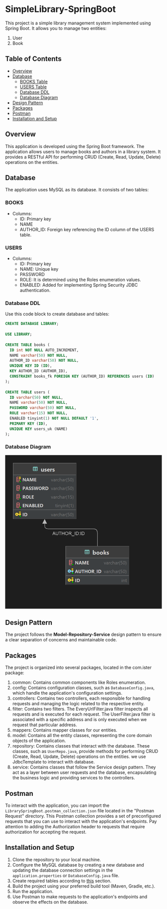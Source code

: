 # SimpleLibrary-SpringBoot
This project is a simple library management system implemented using Spring Boot. It allows you to manage two entities: 
1. User
2. Book

## Table of Contents

- [Overview](#overview)
- [Database](#database)
  - [BOOKS Table](#books)
  - [USERS Table](#users)
  - [Database DDL](#database-ddl)
  - [Database Diagram](#database-diagram)
- [Design Pattern](#design-pattern)
- [Packages](#packages)
- [Postman](#postman)
- [Installation and Setup](#installation-and-setup)

## Overview
This application is developed using the Spring Boot framework. The application allows users to manage books and authors in a library system. It provides a RESTful API for performing CRUD (Create, Read, Update, Delete) operations on the entities.

## Database
The application uses MySQL as its database. It consists of two tables:

### BOOKS
  - Columns:
    - ID: Primary key
    - NAME
    - AUTHOR_ID: Foreign key referencing the ID column of the USERS table.
### USERS
  - Columns:
    - ID: Primary key
    - NAME: Unique key
    - PASSWORD
    - ROLE: It is determined using the Roles enumeration values.
    - ENABLED: Added for implementing Spring Security JDBC authentication.<br>
    
### Database DDL
Use this code block to create database and tables:
```SQL
CREATE DATABASE LIBRARY;

USE LIBRARY;

CREATE TABLE books (
  ID int NOT NULL AUTO_INCREMENT,
  NAME varchar(50) NOT NULL,
  AUTHOR_ID varchar(50) NOT NULL,
  UNIQUE KEY ID (ID),
  KEY AUTHOR_ID (AUTHOR_ID),
  CONSTRAINT books_fk FOREIGN KEY (AUTHOR_ID) REFERENCES users (ID)
);

CREATE TABLE users (
  ID varchar(50) NOT NULL,
  NAME varchar(50) NOT NULL,
  PASSWORD varchar(50) NOT NULL,
  ROLE varchar(15) NOT NULL,
  ENABLED tinyint(1) NOT NULL DEFAULT '1',
  PRIMARY KEY (ID),
  UNIQUE KEY users_uk (NAME)
);


```
### Database Diagram
<p align="center">
  <img src="https://github.com/hva23/SimpleLibrary-SpringBoot/blob/master/images/simplelibrary-springboot-tables.png?raw=true" alt="Database Diagram">
</p>

## Design Pattern
The project follows the **Model-Repository-Service** design pattern to ensure a clear separation of concerns and maintainable code.

## Packages
The project is organized into several packages, located in the com.ister package:
1. common: Contains common components like Roles enumeration.
2. config: Contains configuration classes, such as ```DatabaseConfig.java```, which handle the application's configuration settings.
4. controllers: Contains two controllers, each responsible for handling requests and managing the logic related to the respective entity.
5. filter: Contains two filters. The EveryUrlFilter.java filter inspects all requests and is executed for each request. The UserFilter.java filter is associated with a specific address and is only executed when we request that particular address.
6. mappers: Contains mapper classes for our entities.
7. model: Contains all the entity classes, representing the core domain objects of the application.
8. repository: Contains classes that interact with the database. These classes, such as ```UserRepo.java```, provide methods for performing CRUD (Create, Read, Update, Delete) operations on the entities. we use JdbcTemplate to interact with database.
9. service: Contains classes that follow the Service design pattern. They act as a layer between user requests and the database, encapsulating the business logic and providing services to the controllers.

## Postman
To interact with the application, you can import the ```LibrarySpringBoot.postman_collection.json``` file located in the "Postman Request" directory. This Postman collection provides a set of preconfigured requests that you can use to interact with the application's endpoints. Pay attention to adding the Authorization header to requests that require authorization for accepting the request.

## Installation and Setup
1. Clone the repository to your local machine.
2. Configure the MySQL database by creating a new database and updating the database connection settings in the ```application.properties``` or ```DatabaseConfig.java``` file.
3. Create required tables according to [this](#database) section.
4. Build the project using your preferred build tool (Maven, Gradle, etc.).
5. Run the application.
6. Use Postman to make requests to the application's endpoints and observe the effects on the database.
